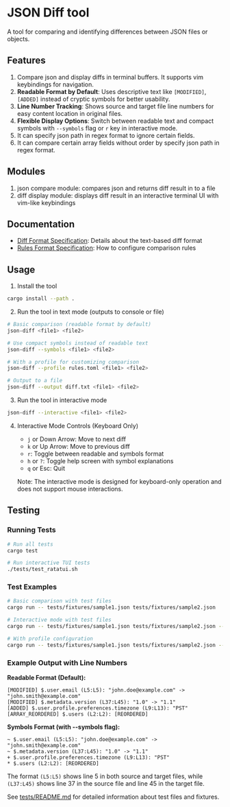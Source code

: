 # JSON Diff tool

A tool for comparing and identifying differences between JSON files or objects.

## Features
1. Compare json and display diffs in terminal buffers. It supports vim keybindings for navigation.
2. **Readable Format by Default**: Uses descriptive text like `[MODIFIED]`, `[ADDED]` instead of cryptic symbols for better usability.
3. **Line Number Tracking**: Shows source and target file line numbers for easy content location in original files.
4. **Flexible Display Options**: Switch between readable text and compact symbols with `--symbols` flag or `r` key in interactive mode.
5. It can specify json path in regex format to ignore certain fields.
6. It can compare certain array fields without order by specify json path in regex format.

## Modules
1. json compare module: compares json and returns diff result in to a file
2. diff display module: displays diff result in an interactive terminal UI with vim-like keybindings

## Documentation
- [Diff Format Specification](docs/diff_format.md): Details about the text-based diff format
- [Rules Format Specification](docs/rules_format.md): How to configure comparison rules

## Usage
1. Install the tool
```bash
cargo install --path .
```

2. Run the tool in text mode (outputs to console or file)
```bash
# Basic comparison (readable format by default)
json-diff <file1> <file2>

# Use compact symbols instead of readable text
json-diff --symbols <file1> <file2>

# With a profile for customizing comparison
json-diff --profile rules.toml <file1> <file2>

# Output to a file
json-diff --output diff.txt <file1> <file2>
```

3. Run the tool in interactive mode
```bash
json-diff --interactive <file1> <file2>
```

4. Interactive Mode Controls (Keyboard Only)
   - `j` or Down Arrow: Move to next diff
   - `k` or Up Arrow: Move to previous diff
   - `r`: Toggle between readable and symbols format
   - `h` or `?`: Toggle help screen with symbol explanations
   - `q` or Esc: Quit

   Note: The interactive mode is designed for keyboard-only operation and does not support mouse interactions.

## Testing

### Running Tests
```bash
# Run all tests
cargo test

# Run interactive TUI tests
./tests/test_ratatui.sh
```

### Test Examples
```bash
# Basic comparison with test files
cargo run -- tests/fixtures/sample1.json tests/fixtures/sample2.json

# Interactive mode with test files
cargo run -- tests/fixtures/sample1.json tests/fixtures/sample2.json --interactive

# With profile configuration
cargo run -- tests/fixtures/sample1.json tests/fixtures/sample2.json --profile tests/fixtures/profile.toml --interactive
```

### Example Output with Line Numbers

**Readable Format (Default):**
```
[MODIFIED] $.user.email (L5:L5): "john.doe@example.com" -> "john.smith@example.com"
[MODIFIED] $.metadata.version (L37:L45): "1.0" -> "1.1"
[ADDED] $.user.profile.preferences.timezone (L9:L13): "PST"
[ARRAY_REORDERED] $.users (L2:L2): [REORDERED]
```

**Symbols Format (with --symbols flag):**
```
~ $.user.email (L5:L5): "john.doe@example.com" -> "john.smith@example.com"
~ $.metadata.version (L37:L45): "1.0" -> "1.1"
+ $.user.profile.preferences.timezone (L9:L13): "PST"
* $.users (L2:L2): [REORDERED]
```

The format `(L5:L5)` shows line 5 in both source and target files, while `(L37:L45)` shows line 37 in the source file and line 45 in the target file.

See [tests/README.md](tests/README.md) for detailed information about test files and fixtures.
